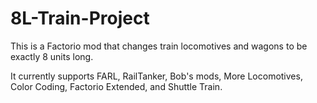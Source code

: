 # 8L-Train-Project
This is a Factorio mod that changes train locomotives and wagons to be exactly 8 units long.

It currently supports FARL, RailTanker, Bob's mods, More Locomotives, Color Coding, Factorio Extended, and Shuttle Train.

